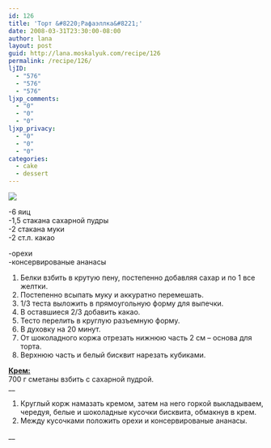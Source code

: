 ```yaml
---
id: 126
title: 'Торт &#8220;Рафаэллка&#8221;'
date: 2008-03-31T23:30:00-08:00
author: lana
layout: post
guid: http://lana.moskalyuk.com/recipe/126
permalink: /recipe/126/
ljID:
  - "576"
  - "576"
  - "576"
ljxp_comments:
  - "0"
  - "0"
  - "0"
ljxp_privacy:
  - "0"
  - "0"
  - "0"
categories:
  - cake
  - dessert
---
```

![](http://farm4.static.flickr.com/3191/2378830443_ea2f7c80ec.jpg?v=0)

-6 яиц  
-1,5 стакана сахарной пудры  
-2 стакана муки  
-2 ст.л. какао

-орехи  
-консервированые ананасы

1. Белки взбить в крутую пену, постепенно добавляя сахар и по 1 все желтки.  
2. Постепенно всыпать муку и аккуратно перемешать.  
3. 1/3 теста выложить в прямоугольную форму для выпечки.  
4. В оставшиеся 2/3 добавить какао.  
5. Тесто перелить в круглую разъемную форму.  
6. В духовку на 20 минут.  
7. От шоколадного коржа отрезать нижнюю часть 2 см &#8211; основа для торта.   
8. Верхнюю часть и белый бисквит нарезать кубиками.

**<span style="text-decoration: underline">Крем:</span>**  
700 г сметаны взбить с сахарной пудрой.  
__  
1. Круглый корж намазать кремом, затем на него горкой выкладываем, чередуя, белые и шоколадные кусочки бисквита, обмакнув в крем.  
2. Между кусочками положить орехи и консервированые ананасы.

__<span style="color: #808000"><img src="http://farm3.static.flickr.com/2372/2378835101_fba40143b8.jpg?v=0" alt="" /></span>